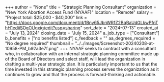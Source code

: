 +++
author = "None"
title = "Strategic Planning Consultant"
organization = "New York Abortion Access Fund (NYAAF)"
location = "Remote"
salary = "Project total: $25,000 - $40,000"
link = "https://docs.google.com/document/d/1Bny65JbnWR1Z2BqBaUdGLkwPfnThH1ediiSOgOUgxig/edit?usp=sharing"
sort_date = "2024-07-13"
created_at = "July 13, 2024"
closing_date = "July 15, 2024"
a_job_type = ["Consultant"]
b_benefits = ["no benefits listed"]
c_feedback = ""
aa_degrees_required = "No degree required"
thumbnail = "../../images/Screenshot-20240208-at-10958-PM_b92a3e7f.png"
+++
NYAAF seeks to contract with a consultant who, in collaboration with an internal strategic planning committee made up of the Board of Directors and select staff, will lead the organization in drafting a multi-year strategic plan. 
It is particularly important to us that the time invested in this strategic planning process serves the organization as it continues to grow and that the process is forward-thinking and actionable.
